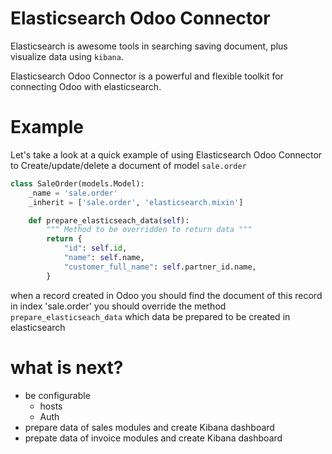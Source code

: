 # Elasticsearch Odoo Connector
Elasticsearch is awesome tools in searching saving document, plus visualize data using `kibana`.

Elasticsearch Odoo Connector is a powerful and flexible toolkit for connecting Odoo with elasticsearch.

# Example
Let's take a look at a quick example of using Elasticsearch Odoo Connector to Create/update/delete a document of model `sale.order` 

``` Python
class SaleOrder(models.Model):
    _name = 'sale.order'
    _inherit = ['sale.order', 'elasticsearch.mixin']

    def prepare_elasticseach_data(self):
        """ Method to be overridden to return data """
        return {
            "id": self.id,
            "name": self.name,
            "customer_full_name": self.partner_id.name,
        }
```
when a record created in Odoo you should find the document of this record in index 'sale.order'
you should override the method `prepare_elasticseach_data` which data be prepared to be created in elasticsearch


# what is next?
- be configurable
  - hosts
  - Auth
- prepare data of sales modules and create Kibana dashboard
- prepate data of invoice modules and create Kibana dashboard
